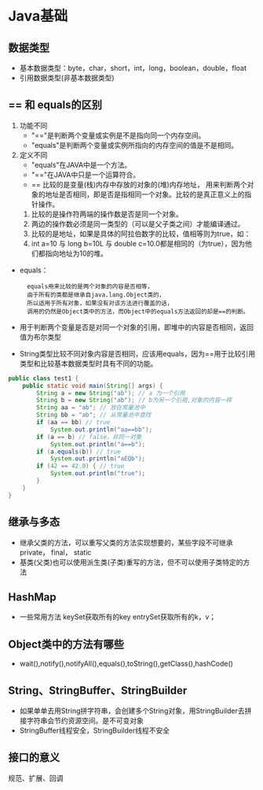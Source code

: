 # Java基础

## 数据类型
* 基本数据类型：byte，char，short，int，long，boolean，double，float
* 引用数据类型(非基本数据类型)

## == 和 equals的区别
1. 功能不同
    * "=="是判断两个变量或实例是不是指向同一个内存空间。
    * "equals"是判断两个变量或实例所指向的内存空间的值是不是相同。
2. 定义不同
    * "equals"在JAVA中是一个方法。
    * "=="在JAVA中只是一个运算符合。
    * == 比较的是变量(栈)内存中存放的对象的(堆)内存地址，
    用来判断两个对象的地址是否相同，即是否是指相同一个对象。比较的是真正意义上的指针操作。   
    1. 比较的是操作符两端的操作数是否是同一个对象。
    2. 两边的操作数必须是同一类型的（可以是父子类之间）才能编译通过。
    3. 比较的是地址，如果是具体的阿拉伯数字的比较，值相等则为true，如：
    4. int a=10 与 long b=10L 与 double c=10.0都是相同的（为true），因为他们都指向地址为10的堆。
* equals：

        equals用来比较的是两个对象的内容是否相等，
        由于所有的类都是继承自java.lang.Object类的，
        所以适用于所有对象，如果没有对该方法进行覆盖的话，
        调用的仍然是Object类中的方法，而Object中的equals方法返回的却是==的判断。
        
* 用于判断两个变量是否是对同一个对象的引用，即堆中的内容是否相同，返回值为布尔类型                        
* String类型比较不同对象内容是否相同，应该用equals，因为==用于比较引用类型和比较基本数据类型时具有不同的功能。
```java
public class test1 {
    public static void main(String[] args) {
        String a = new String("ab"); // a 为一个引用
        String b = new String("ab"); // b为另一个引用,对象的内容一样
        String aa = "ab"; // 放在常量池中
        String bb = "ab"; // 从常量池中查找
        if (aa == bb) // true
            System.out.println("aa==bb");
        if (a == b) // false，非同一对象
            System.out.println("a==b");
        if (a.equals(b)) // true
            System.out.println("aEQb");
        if (42 == 42.0) { // true
            System.out.println("true");
        }
    }
}
```
## 继承与多态
* 继承父类的方法，可以重写父类的方法实现想要的，某些字段不可继承 private， final， static
* 基类(父类)也可以使用派生类(子类)重写的方法，但不可以使用子类特定的方法

## HashMap
* 一些常用方法 keySet获取所有的key entrySet获取所有的k，v；

## Object类中的方法有哪些
* wait(),notify(),notifyAll(),equals(),toString(),getClass(),hashCode()

## String、StringBuffer、StringBuilder
* 如果单单去用String拼字符串，会创建多个String对象，用StringBuilder去拼接字符串会节约资源空间。是不可变对象
* StringBuffer线程安全，StringBuilder线程不安全

## 接口的意义
规范、扩展、回调